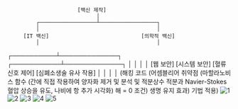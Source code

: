                           [백신 제작]
                                │
             ┌──────────────────┴──────────────────┐
             │                                     │
         [IT 백신]                             [의학적 백신]
             │                                     │
  ┌──────────┴─────────────┐            ┌───────────┴─────────────┐
  │                        │            │                         │
[웹 보안]           [시스템 보안]  [혈류 신호 제어]      [심폐소생술 유사 작용]
  │                        │            │                         │
(해킹 코드           (어셈블리어 취약점  (마할라노비스 함수      (간에 직접 작용하여
양자화 제거 및       분석 및 적분상수     적분과 Navier-Stokes   혈압 상승을 유도,
나비에 항 추가        시각화)            해 = 0 조건)            생명 유지 효과)
기법 적용)
![1](https://github.com/user-attachments/assets/835b5dbd-5989-45fd-9e45-c55420d74726)
![2](https://github.com/user-attachments/assets/0d959729-e2b6-42ae-82a3-c3461e15e705)
![3](https://github.com/user-attachments/assets/5888eb9e-a842-49a5-8cab-761a6efb3c9d)
![4](https://github.com/user-attachments/assets/417dd5bc-0aa3-4f3a-a1fc-defa6eb9655f)
![5](https://github.com/user-attachments/assets/e17caa06-a5ba-437f-8486-e6481233c87b)
